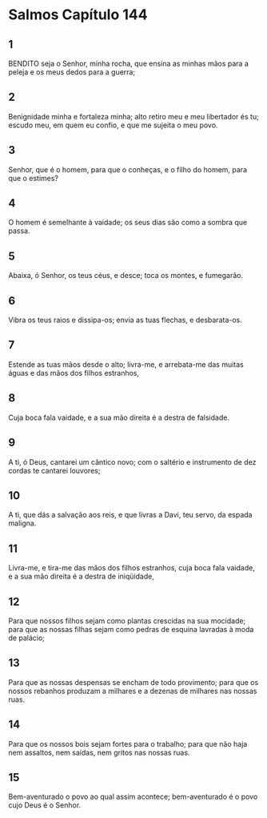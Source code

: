 # Salmos Capítulo 144

## 1
BENDITO seja o Senhor, minha rocha, que ensina as minhas mãos para a peleja e os meus dedos para a guerra;

## 2
Benignidade minha e fortaleza minha; alto retiro meu e meu libertador és tu; escudo meu, em quem eu confio, e que me sujeita o meu povo.

## 3
Senhor, que é o homem, para que o conheças, e o filho do homem, para que o estimes?

## 4
O homem é semelhante à vaidade; os seus dias são como a sombra que passa.

## 5
Abaixa, ó Senhor, os teus céus, e desce; toca os montes, e fumegarão.

## 6
Vibra os teus raios e dissipa-os; envia as tuas flechas, e desbarata-os.

## 7
Estende as tuas mãos desde o alto; livra-me, e arrebata-me das muitas águas e das mãos dos filhos estranhos,

## 8
Cuja boca fala vaidade, e a sua mão direita é a destra de falsidade.

## 9
A ti, ó Deus, cantarei um cântico novo; com o saltério e instrumento de dez cordas te cantarei louvores;

## 10
A ti, que dás a salvação aos reis, e que livras a Davi, teu servo, da espada maligna.

## 11
Livra-me, e tira-me das mãos dos filhos estranhos, cuja boca fala vaidade, e a sua mão direita é a destra de iniqüidade,

## 12
Para que nossos filhos sejam como plantas crescidas na sua mocidade; para que as nossas filhas sejam como pedras de esquina lavradas à moda de palácio;

## 13
Para que as nossas despensas se encham de todo provimento; para que os nossos rebanhos produzam a milhares e a dezenas de milhares nas nossas ruas.

## 14
Para que os nossos bois sejam fortes para o trabalho; para que não haja nem assaltos, nem saídas, nem gritos nas nossas ruas.

## 15
Bem-aventurado o povo ao qual assim acontece; bem-aventurado é o povo cujo Deus é o Senhor.

